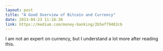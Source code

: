 ```yaml
---
layout: post
title: "A Good Overview of Bitcoin and Currency"
date: 2013-04-23 11:18:38
link: https://medium.com/money-banking/2b5ef79482cb
---
```

I am not an expert on currency, but I understand a lot more after reading this.
